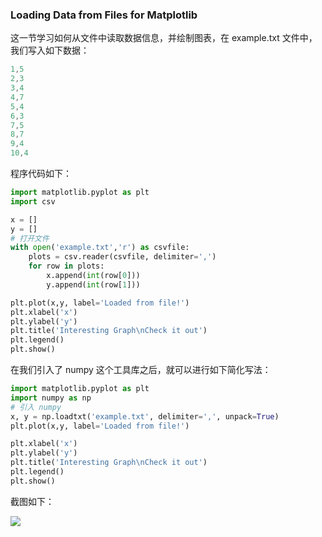 ### Loading Data from Files for Matplotlib

这一节学习如何从文件中读取数据信息，并绘制图表，在 example.txt 文件中，我们写入如下数据：

``` java
1,5
2,3
3,4
4,7
5,4
6,3
7,5
8,7
9,4
10,4
```

程序代码如下：

``` Python
import matplotlib.pyplot as plt
import csv

x = []
y = []
# 打开文件
with open('example.txt','r') as csvfile:
    plots = csv.reader(csvfile, delimiter=',')
    for row in plots:
        x.append(int(row[0]))
        y.append(int(row[1]))

plt.plot(x,y, label='Loaded from file!')
plt.xlabel('x')
plt.ylabel('y')
plt.title('Interesting Graph\nCheck it out')
plt.legend()
plt.show()
```

在我们引入了 numpy 这个工具库之后，就可以进行如下简化写法：

``` python
import matplotlib.pyplot as plt
import numpy as np
# 引入 numpy
x, y = np.loadtxt('example.txt', delimiter=',', unpack=True)
plt.plot(x,y, label='Loaded from file!')

plt.xlabel('x')
plt.ylabel('y')
plt.title('Interesting Graph\nCheck it out')
plt.legend()
plt.show()
```

截图如下：

![](http://ww4.sinaimg.cn/large/b10d1ea5jw1f93b8z1q5xj20qf0m5jy0.jpg)